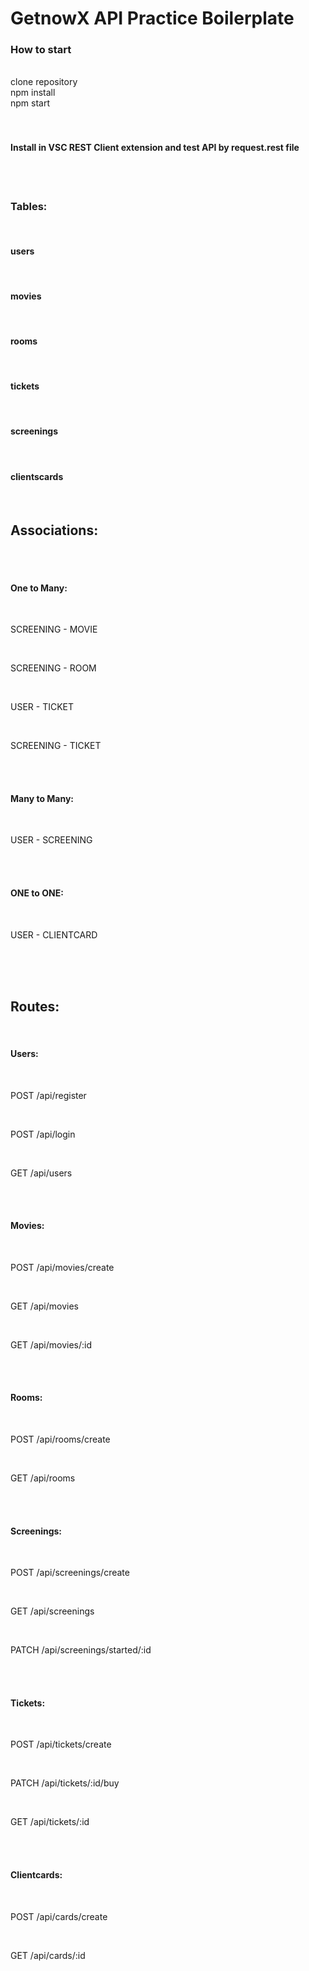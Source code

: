 # GetnowX API Practice Boilerplate

<h3>How to start</h3><br />
clone repository<br />
npm install<br />
npm start<br />
<br />
<br />
<h4>Install in VSC REST Client extension and test API by request.rest file</h4><br />
<br />

<h3>Tables:</h3><br />
<h4>users</h4><br />
<h4>movies</h4><br />
<h4>rooms</h4><br />
<h4>tickets</h4><br />
<h4>screenings</h4><br />
<h4>clientscards</h4><br />

<h2>Associations:</h2><br />
<br />
<h4>One to Many:</h4><br />
<p>SCREENING - MOVIE</p><br />
<p>SCREENING - ROOM</p><br />
<p>USER - TICKET</p><br />
<p>SCREENING - TICKET</p><br />
<br />
<h4>Many to Many:</h4><br />
<p>USER - SCREENING</p><br />
<br />
<h4>ONE to ONE:</h4><br />
<p>USER - CLIENTCARD</p><br />
<br />
<br />
<h2>Routes:</h2><br />
<h4>Users:</h4><br />
<p>POST /api/register</p><br />
<p>POST /api/login</p><br />
<p>GET /api/users</p><br />
<br />
<h4>Movies:</h4><br />
<p>POST /api/movies/create</p><br />
<p>GET /api/movies</p><br />
<p>GET /api/movies/:id</p><br />
<br />
<h4>Rooms:</h4><br />
<p>POST /api/rooms/create</p><br />
<p>GET /api/rooms</p><br />
<br />
<h4>Screenings:</h4><br />
<p>POST /api/screenings/create</p><br />
<p>GET /api/screenings</p><br />
<p>PATCH /api/screenings/started/:id</p><br />
<br />
<h4>Tickets:</h4><br />
<p>POST /api/tickets/create</p><br />
<p>PATCH /api/tickets/:id/buy</p><br />
<p>GET /api/tickets/:id</p><br />
<br />
<h4>Clientcards:</h4><br />
<p>POST /api/cards/create</p><br />
<p>GET /api/cards/:id</p><br />
<br />


